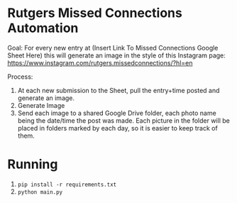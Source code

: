 # Rutgers Missed Connections Automation

Goal:
For every new entry at (Insert Link To Missed Connections Google Sheet Here)
this will generate an image in the style of this Instagram page: https://www.instagram.com/rutgers.missedconnections/?hl=en

Process:
1. At each new submission to the Sheet, pull the entry+time posted and generate an image.
2. Generate Image
3. Send each image to a shared Google Drive folder, each photo name being the date/time the post was made.
   Each picture in the folder will be placed in folders marked by each day, so it is easier to keep track of them.

# Running
1. `pip install -r requirements.txt`
2. `python main.py`
